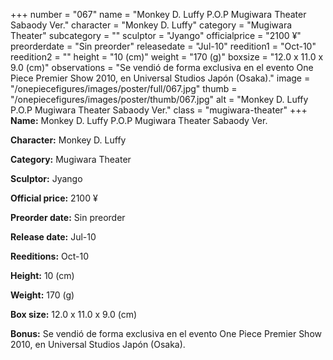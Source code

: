 +++
number = "067"
name = "Monkey D. Luffy P.O.P Mugiwara Theater Sabaody Ver."
character = "Monkey D. Luffy"
category = "Mugiwara Theater"
subcategory = ""
sculptor = "Jyango"
officialprice = "2100 ¥"
preorderdate = "Sin preorder"
releasedate = "Jul-10"
reedition1 = "Oct-10"
reedition2 = ""
height = "10 (cm)"
weight = "170 (g)"
boxsize = "12.0 x 11.0 x 9.0 (cm)"
observations = "Se vendió de forma exclusiva en el evento One Piece Premier Show 2010, en Universal Studios Japón (Osaka)."
image = "/onepiecefigures/images/poster/full/067.jpg"
thumb = "/onepiecefigures/images/poster/thumb/067.jpg"
alt = "Monkey D. Luffy P.O.P Mugiwara Theater Sabaody Ver."
class = "mugiwara-theater"
+++
**Name:** Monkey D. Luffy P.O.P Mugiwara Theater Sabaody Ver.

**Character:** Monkey D. Luffy

**Category:** Mugiwara Theater 

**Sculptor:** Jyango

**Official price:** 2100 ¥

**Preorder date:** Sin preorder

**Release date:** Jul-10

**Reeditions:** Oct-10

**Height:** 10 (cm)

**Weight:** 170 (g)

**Box size:** 12.0 x 11.0 x 9.0 (cm)

**Bonus:** Se vendió de forma exclusiva en el evento One Piece Premier Show 2010, en Universal Studios Japón (Osaka).